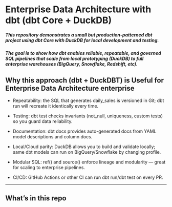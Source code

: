 # Enterprise Data Architecture with dbt (dbt Core + DuckDB)

##### This repository demonstrates a small but production-patterned dbt project using **dbt Core** with **DuckDB** for local development and testing. 

##### The goal is to show how dbt enables **reliable, repeatable, and governed** SQL pipelines that scale from local prototyping (DuckDB) to full enterprise warehouses (BigQuery, Snowflake, Redshift, etc).


## Why this approach (dbt + DuckDBT) is Useful for Enterprise Data Architecture enterprise

* Repeatability: the SQL that generates daily_sales is versioned in Git; dbt run will recreate it identically every time.

* Testing: dbt test checks invariants (not_null, uniqueness, custom tests) so you guard data reliability.

* Documentation: dbt docs provides auto-generated docs from YAML model descriptions and column docs.

* Local/Cloud parity: DuckDB allows you to build and validate locally; same dbt models can run on BigQuery/Snowflake by changing profile.

* Modular SQL: ref() and source() enforce lineage and modularity — great for scaling to enterprise pipelines.

* CI/CD: GitHub Actions or other CI can run dbt run/dbt test on every PR.

---

## What’s in this repo

